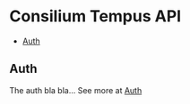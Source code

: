 # Consilium Tempus API

- [Auth](#auth)

## Auth

The auth bla bla...
See more at [Auth](docs/api/Api.Auth.md)